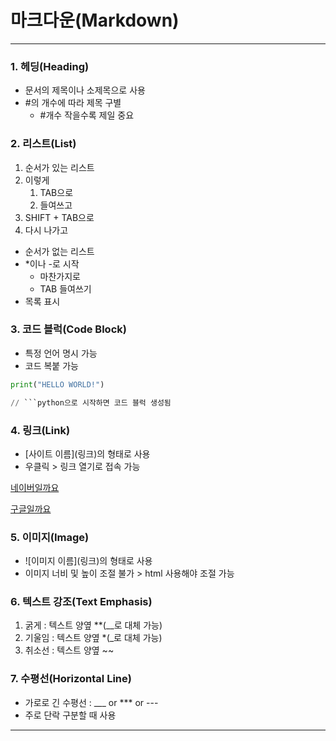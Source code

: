 # 마크다운(Markdown)

---

### 1. 헤딩(Heading)

* 문서의 제목이나 소제목으로 사용
* #의 개수에 따라 제목 구별
  * #개수 작을수록 제일 중요



### 2. 리스트(List)

1. 순서가 있는 리스트
2. 이렇게
   1. TAB으로
   2. 들여쓰고
3. SHIFT + TAB으로
4. 다시 나가고



* 순서가 없는 리스트
* *이나 -로 시작
  * 마찬가지로
  * TAB 들여쓰기
* 목록 표시



### 3. 코드 블럭(Code Block)

* 특정 언어 명시 가능
* 코드 복붙 가능

```python
print("HELLO WORLD!")

// ```python으로 시작하면 코드 블럭 생성됨
```



### 4. 링크(Link)

* \[사이트 이름](링크)의 형태로 사용
* 우클릭 > 링크 열기로 접속 가능

[네이버일까요](https://www.google.co.kr)

[구글일까요](https://www.naver.com)



### 5. 이미지(Image)

* \!\[이미지 이름](링크)의 형태로 사용
* 이미지 너비 및 높이 조절 불가 > html 사용해야 조절 가능



### 6. 텍스트 강조(Text Emphasis)

1. 굵게 : 텍스트 양옆 **(__로 대체 가능)
2. 기울임 : 텍스트 양옆 *(_로 대체 가능)
3. 취소선 : 텍스트 양옆 ~~



### 7. 수평선(Horizontal Line)

* 가로로 긴 수평선 : ___ or *** or ---
* 주로 단락 구분할 때 사용



---

